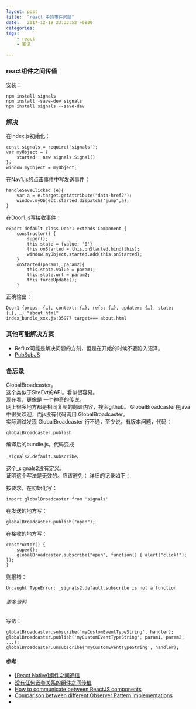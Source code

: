 ```yaml
---
layout: post
title:  "react 中的事件问题"
date:   2017-12-19 23:33:52 +0800
categories:  
tags: 
    - react
    - 笔记

---
```


### react组件之间传值 ###
	
安装：

	npm install signals
	npm install -save-dev signals  
	npm install signals --save-dev 

### 解决 ###


在index.js初始化： 

	const signals = require('signals'); 
	var myObject = {
	    started : new signals.Signal()
	};
	window.myObject = myObject; 

在Nav1.js的点击事件中写发送事件： 
	
    handleSaveClicked (e){
        var a = e.target.getAttribute("data-href2"); 
        window.myObject.started.dispatch("jump",a);
    }
	
在Door1.js写接收事件：

	export default class Door1 extends Component {
	    constructor() {
	        super();
	        this.state = {value: '0'}
	        this.onStarted = this.onStarted.bind(this);
	        window.myObject.started.add(this.onStarted);
	    }
	    onStarted(param1, param2){
	        this.state.value = param1;
	        this.state.url = param2; 
	        this.forceUpdate();
	    }


正确输出：

	Door1 {props: {…}, context: {…}, refs: {…}, updater: {…}, state: {…}, …} "about.html"
	index_bundle_xxx.js:35977 target=== about.html 


### 其他可能解决方案 ###

* Reflux可能是解决问题的方剂，但是在开始的时候不要陷入沼泽。   
* [PubSubJS](https://github.com/mroderick/PubSubJS)

### 备忘录 ###
GlobalBroadcaster。   
这个类似于SiteEvt的API。看似很容易。    
现在看，更像是
一个神奇的传说。  
网上很多地方都是相同复制的翻译内容，搜索github。 GlobalBroadcaster在java中很受欢迎，而js没有代码调用 GlobalBroadcaster。  
实际测试发现 GlobalBroadcaster 行不通，至少说，有版本问题，代码：
	
	globalBroadcaster.publish

编译后的bundle.js。代码变成  

 	_signals2.default.subscribe。 

这个_signals2没有定义。   
证明这个写法是无效的。应该避免：
详细的记录如下：

按要求，在初始化写：

	import globalBroadcaster from 'signals'

在发送的地方写：
	
	globalBroadcaster.publish("open");

在接收的地方写：

    constructor() {
        super();
    	globalBroadcaster.subscribe("open", function() { alert("click!"); });
	}

则报错：

	Uncaught TypeError: _signals2.default.subscribe is not a function


###### 更多资料 ######
写法：

	globalBroadcaster.subscribe('myCustomEventTypeString', handler);
	globalBroadcaster.publish('myCustomEventTypeString', param1, param2, ...);
	globalBroadcaster.unsubscribe('myCustomEventTypeString', handler);


#### 参考 ####

* [[React Native]组件之间通信](http://www.jianshu.com/p/9b0d5a3d0518)
* [没有任何嵌套关系的组件之间传值](http://blog.csdn.net/limm33/article/details/50942863)
* [How to communicate between ReactJS components](https://www.ctheu.com/2015/02/12/how-to-communicate-between-react-components/)
* [Comparison between different Observer Pattern implementations](https://github.com/millermedeiros/js-signals/wiki/Comparison-between-different-Observer-Pattern-implementations)
* [](http://www.imooc.com/topic/reactnative?mc_marking=d3afbaad984272d451079d2a8d447738&mc_channel=bdqdkj)
